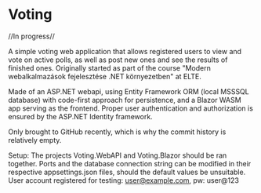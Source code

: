 # Voting

//In progress//

A simple voting web application that allows registered users to view and vote on active polls, as well as post new ones and see the results of finished ones.
Originally started as part of the course "Modern webalkalmazások fejelesztése .NET környezetben" at ELTE.

Made of an ASP.NET webapi, using Entity Framework ORM (local MSSSQL database) with code-first approach for persistence, and a Blazor WASM app serving as the frontend. Proper user authentication and authorization is ensured by the ASP.NET Identity framework.

Only brought to GitHub recently, which is why the commit history is relatively empty.

Setup: The projects Voting.WebAPI and Voting.Blazor should be ran together. Ports and the database connection string can be modified in their respective appsettings.json files, should the default values be unsuitable.
User account registered for testing: user@example.com, pw: user@123
